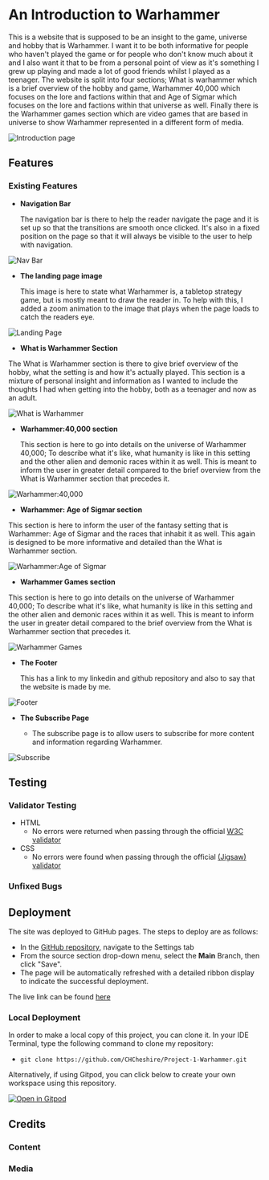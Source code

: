 # An Introduction to Warhammer 
 
This is a website that is supposed to be an insight to the game, universe and hobby that is Warhammer. I want it to be both informative for people who haven't played the game or for people who don't know much about it and I also want it that to be from a personal point of view as it's something I grew up playing and made a lot of good friends whilst 
I played as a teenager. The website is split into four sections; What is warhammer which is a brief overview of the hobby and game, Warhammer 40,000 which focuses on the lore
and factions within that and Age of Sigmar which focuses on the lore and factions within that universe as well. Finally there is the Warhammer games section which are video games that are based in universe to show Warhammer represented in a different form of media. 

![Introduction page](documentation/introduction-to-warhammer.png)

## Features 

### Existing Features

- __Navigation Bar__

  The navigation bar is there to help the reader navigate the page and it is set up so that the transitions are smooth once clicked. It's also in a fixed position on the page so that it will always be visible to the user to help with navigation. 

![Nav Bar](documentation/nav-bar.png)

- __The landing page image__

  This image is here to state what Warhammer is, a tabletop strategy game, but is mostly meant to draw the reader in. To help with this, I added a zoom animation to the image that plays when the page loads to catch the readers eye. 

![Landing Page](documentation/landing-image.png)

- __What is Warhammer Section__

 The What is Warhammer section is there to give brief overview of the hobby, what the setting is and how it's actually played. This section is a mixture of personal insight and information as I wanted to include the thoughts I had when getting into the hobby, both as a teenager and now as an adult. 

![What is Warhammer](documentation/what-is-warhammer.png)

- __Warhammer:40,000 section__

  This section is here to go into details on the universe of Warhammer 40,000; To describe what it's like, what humanity is like in this setting and the other alien and demonic races within it as well. This is meant to inform the user in greater detail compared to the brief overview from the What is Warhammer section that precedes it. 

![Warhammer:40,000](documentation/wh-40000.png)

- __Warhammer: Age of Sigmar section__

This section is here to inform the user of the fantasy setting that is Warhammer: Age of Sigmar and the races that inhabit it as well. This again is designed to be more informative and detailed than the What is Warhammer section.

![Warhammer:Age of Sigmar](documentation/wh-aos.png)

- __Warhammer Games section__

This section is here to go into details on the universe of Warhammer 40,000; To describe what it's like, what humanity is like in this setting and the other alien and demonic races within it as well. This is meant to inform the user in greater detail compared to the brief overview from the What is Warhammer section that precedes it. 

![Warhammer Games](documentation/wh-games.png)

- __The Footer__ 

  This has a link to my linkedin and github repository and also to say that the website is made by me. 

![Footer](documentation/footer.png)

- __The Subscribe Page__

  - The subscribe page is to allow users to subscribe for more content and information regarding Warhammer. 

![Subscribe](documentation/subscribe.png)

## Testing 



### Validator Testing 

- HTML
  - No errors were returned when passing through the official [W3C validator](https://validator.w3.org/nu/?doc=https%3A%2F%2Fchcheshire.github.io%2FProject-1-Warhammer%2F)
- CSS
  - No errors were found when passing through the official [(Jigsaw) validator](https://jigsaw.w3.org/css-validator/validator?uri=https%3A%2F%2Fchcheshire.github.io%2FProject-1-Warhammer%2F)

### Unfixed Bugs



## Deployment

The site was deployed to GitHub pages. The steps to deploy are as follows: 
  - In the [GitHub repository](https://github.com/CHCheshire/Project-1-Warhammer), navigate to the Settings tab 
  - From the source section drop-down menu, select the **Main** Branch, then click "Save".
  - The page will be automatically refreshed with a detailed ribbon display to indicate the successful deployment.

The live link can be found [here](https://chcheshire.github.io/Project-1-Warhammer/)

### Local Deployment

In order to make a local copy of this project, you can clone it. In your IDE Terminal, type the following command to clone my repository:

- `git clone https://github.com/CHCheshire/Project-1-Warhammer.git`

Alternatively, if using Gitpod, you can click below to create your own workspace using this repository.

[![Open in Gitpod](https://gitpod.io/button/open-in-gitpod.svg)](https://gitpod.io/#https://github.com/CHCheshire/Project-1-Warhammer)


## Credits 

### Content 


### Media




